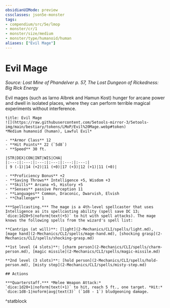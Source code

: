 ```yaml
---
obsidianUIMode: preview
cssclasses: json5e-monster
tags:
- compendium/src/5e/lmop
- monster/cr/1
- monster/size/medium
- monster/type/humanoid/human
aliases: ["Evil Mage"]
---
```

# Evil Mage
*Source: Lost Mine of Phandelver p. 57, The Lost Dungeon of Rickedness: Big Rick Energy*  

Evil mages (such as Iarno Albrek and Hamun Kost) hunger for arcane power and dwell in isolated places, where they can perform terrible magical experiments without interference.

```ad-statblock
title: Evil Mage
![](https://raw.githubusercontent.com/5etools-mirror-3/5etools-img/main/bestiary/tokens/LMoP/Evil%20Mage.webp#token)
*Medium humanoid (human), Lawful Evil*

- **Armor Class** 12
- **Hit Points** 22 (`5d8`)
- **Speed** 30 ft.

|STR|DEX|CON|INT|WIS|CHA|
|:---:|:---:|:---:|:---:|:---:|:---:|
| 9 (-1)|14 (+2)|11 (+0)|17 (+3)|12 (+1)|11 (+0)|

- **Proficiency Bonus** +2
- **Saving Throws** Intelligence +5, Wisdom +3
- **Skills** Arcana +5, History +5
- **Senses** passive Perception 11
- **Languages** Common, Draconic, Dwarvish, Elvish
- **Challenge** 1

***Spellcasting.*** The mage is a 4th-level spellcaster that uses Intelligence as its spellcasting ability (spell save DC 13; `dice:1d20+5|noform|text(+5)` to hit with spell attacks). The mage knows the following spells from the wizard's spell list:

**Cantrips (at will)**: [light](2-Mechanics/CLI/spells/light.md), [mage hand](2-Mechanics/CLI/spells/mage-hand.md), [shocking grasp](2-Mechanics/CLI/spells/shocking-grasp.md)

**1st level (4 slots)**: [charm person](2-Mechanics/CLI/spells/charm-person.md), [magic missile](2-Mechanics/CLI/spells/magic-missile.md)

**2nd level (3 slots)**: [hold person](2-Mechanics/CLI/spells/hold-person.md), [misty step](2-Mechanics/CLI/spells/misty-step.md)

## Actions

***Quarterstaff.*** *Melee Weapon Attack:* `dice:1d20+1|noform|text(+1)` to hit, reach 5 ft., one target. *Hit:* `dice:1d8-1|noform|avg|text(3)` (`1d8 - 1`) bludgeoning damage.
```
^statblock